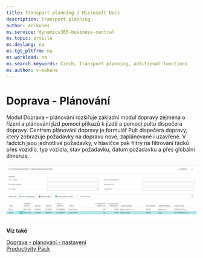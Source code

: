 ```yaml
---
title: Transport planning | Microsoft Docs
description: Transport planning
author: ac-kunes
ms.service: dynamics365-business-central
ms.topic: article
ms.devlang: na
ms.tgt_pltfrm: na
ms.workload: na
ms.search.keywords: Czech, Transport planning, additional functions
ms.author: v-makune
---
```

# Doprava - Plánování

Modul Doprava – plánování rozšiřuje základní modul dopravy zejména o řízení a plánování jízd pomocí příkazů k jízdě a pomocí pultu dispečera dopravy.
Centrem plánování dopravy je formulář Pult dispečera dopravy, který zobrazuje požadavky na dopravu nové, zaplánované i uzavřené. V řádcích jsou jednotlivé požadavky, v hlavičce pak filtry na filtrování řádků přes vozidlo, typ vozidla, stav požadavku, datum požadavku a přes globální dimenze. 

![Doprava - Plánování](media/transport_planing.png "Doprava - Plánování")

**Viz také**

[Doprava - plánování - nastavení](ac-transport-planning-setup.md)  
[Productivity Pack](ac-productivity-pack.md)
